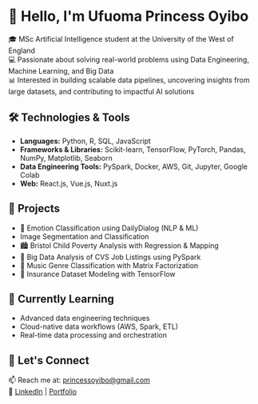 # 👋 Hello, I'm Ufuoma Princess Oyibo

🎓 MSc Artificial Intelligence student at the University of the West of England  
💻 Passionate about solving real-world problems using Data Engineering, Machine Learning, and Big Data  
📊 Interested in building scalable data pipelines, uncovering insights from large datasets, and contributing to impactful AI solutions

## 🛠️ Technologies & Tools
- **Languages:** Python, R, SQL, JavaScript  
- **Frameworks & Libraries:** Scikit-learn, TensorFlow, PyTorch, Pandas, NumPy, Matplotlib, Seaborn  
- **Data Engineering Tools:** PySpark, Docker, AWS, Git, Jupyter, Google Colab  
- **Web:** React.js, Vue.js, Nuxt.js  

## 🚀 Projects
- 🧠 Emotion Classification using DailyDialog (NLP & ML)
- Image Segmentation and Classification
- 🏙️ Bristol Child Poverty Analysis with Regression & Mapping  
- 📄 Big Data Analysis of CVS Job Listings using PySpark  
- 🎵 Music Genre Classification with Matrix Factorization  
- 🏥 Insurance Dataset Modeling with TensorFlow  

## 🌱 Currently Learning
- Advanced data engineering techniques  
- Cloud-native data workflows (AWS, Spark, ETL)  
- Real-time data processing and orchestration  

## 🤝 Let's Connect
📫 Reach me at: princessoyibo@gmail.com  
🔗 [LinkedIn](https://www.linkedin.com/in/oyiboufuoma/) | [Portfolio](https://j-princess.github.io/)  

<!---
Oyibo Ufuoma/J-Princess is a ✨ special ✨ repository because its `README.md` (this file) appears on your GitHub profile.
You can click the Preview link to take a look at your changes.
--->
